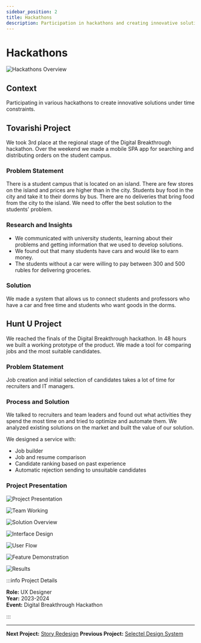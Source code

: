 ```yaml
---
sidebar_position: 2
title: Hackathons
description: Participation in hackathons and creating innovative solutions under time constraints
---
```


# Hackathons

![Hackathons Overview](/img/hackathons/hackathons-1.png)

## Context

Participating in various hackathons to create innovative solutions under time constraints.

## Tovarishi Project

We took 3rd place at the regional stage of the Digital Breakthrough hackathon. Over the weekend we made a mobile SPA app for searching and distributing orders on the student campus.

### Problem Statement
There is a student campus that is located on an island. There are few stores on the island and prices are higher than in the city. Students buy food in the city and take it to their dorms by bus. There are no deliveries that bring food from the city to the island.
We need to offer the best solution to the students' problem.

### Research and Insights
- We communicated with university students, learning about their problems and getting information that we used to develop solutions.
- We found out that many students have cars and would like to earn money.
- The students without a car were willing to pay between 300 and 500 rubles for delivering groceries.

### Solution
We made a system that allows us to connect students and professors who have a car and free time and students who want goods in the dorms.

## Hunt U Project

We reached the finals of the Digital Breakthrough hackathon. In 48 hours we built a working prototype of the product. We made a tool for comparing jobs and the most suitable candidates.

### Problem Statement
Job creation and initial selection of candidates takes a lot of time for recruiters and IT managers.

### Process and Solution
We talked to recruiters and team leaders and found out what activities they spend the most time on and tried to optimize and automate them. We analyzed existing solutions on the market and built the value of our solution.

We designed a service with:
- Job builder
- Job and resume comparison
- Candidate ranking based on past experience
- Automatic rejection sending to unsuitable candidates

### Project Presentation

![Project Presentation](/img/hackathons/hackathons-2.png)

![Team Working](/img/hackathons/hackathons-3.jpg)

![Solution Overview](/img/hackathons/hackathons-4.png)

![Interface Design](/img/hackathons/hackathons-5.png)

![User Flow](/img/hackathons/hackathons-6.png)

![Feature Demonstration](/img/hackathons/hackathons-7.png)

![Results](/img/hackathons/hackathons-8.png)

:::info Project Details

**Role:** UX Designer  
**Year:** 2023-2024  
**Event:** Digital Breakthrough Hackathon

:::

---

**Next Project:** [Story Redesign](/projects/story-redesign)
**Previous Project:** [Selectel Design System](/projects/selectel-design-system)